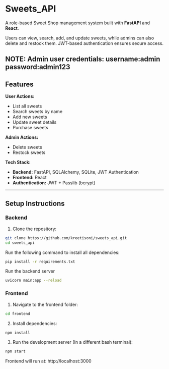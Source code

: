 # Sweets_API

A role-based Sweet Shop management system built with **FastAPI** and **React**.

Users can view, search, add, and update sweets, while admins can also delete and restock them. JWT-based authentication ensures secure access.

NOTE: Admin user credentials:
username:admin
password:admin123
---

## Features

**User Actions:**
- List all sweets
- Search sweets by name
- Add new sweets
- Update sweet details
- Purchase sweets

**Admin Actions:**
- Delete sweets
- Restock sweets

**Tech Stack:**
- **Backend:** FastAPI, SQLAlchemy, SQLite, JWT Authentication
- **Frontend:** React
- **Authentication:** JWT + Passlib (bcrypt)

---

## Setup Instructions

### Backend

1. Clone the repository:

```bash
git clone https://github.com/kreetisoni/sweets_api.git
cd sweets_api
```

Run the following command to install all dependencies:

```bash
pip install -r requirements.txt
```
Run the backend server

```bash
uvicorn main:app --reload
```

### Frontend

1. Navigate to the frontend folder:
```bash
cd frontend
```

2. Install dependencies:
```bash
npm install
```


3. Run the development server (In a different bash terminal):
```bash
npm start
```

Frontend will run at: http://localhost:3000


